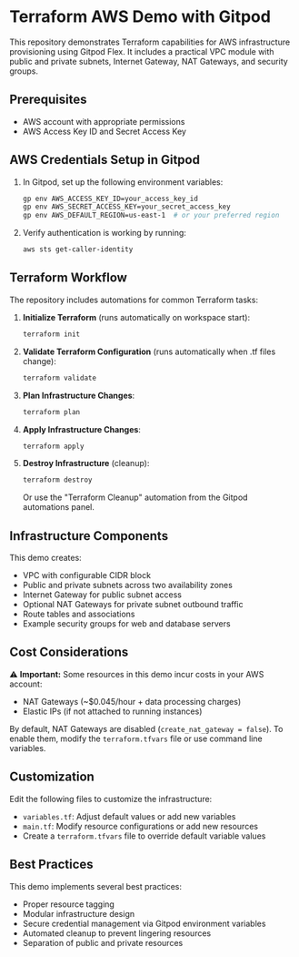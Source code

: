 # Terraform AWS Demo with Gitpod

This repository demonstrates Terraform capabilities for AWS infrastructure provisioning using Gitpod Flex. It includes a practical VPC module with public and private subnets, Internet Gateway, NAT Gateways, and security groups.

## Prerequisites

- AWS account with appropriate permissions
- AWS Access Key ID and Secret Access Key

## AWS Credentials Setup in Gitpod

1. In Gitpod, set up the following environment variables:

   ```bash
   gp env AWS_ACCESS_KEY_ID=your_access_key_id
   gp env AWS_SECRET_ACCESS_KEY=your_secret_access_key
   gp env AWS_DEFAULT_REGION=us-east-1  # or your preferred region
   ```

2. Verify authentication is working by running:
   ```bash
   aws sts get-caller-identity
   ```

## Terraform Workflow

The repository includes automations for common Terraform tasks:

1. **Initialize Terraform** (runs automatically on workspace start):
   ```bash
   terraform init
   ```

2. **Validate Terraform Configuration** (runs automatically when .tf files change):
   ```bash
   terraform validate
   ```

3. **Plan Infrastructure Changes**:
   ```bash
   terraform plan
   ```

4. **Apply Infrastructure Changes**:
   ```bash
   terraform apply
   ```

5. **Destroy Infrastructure** (cleanup):
   ```bash
   terraform destroy
   ```
   
   Or use the "Terraform Cleanup" automation from the Gitpod automations panel.

## Infrastructure Components

This demo creates:

- VPC with configurable CIDR block
- Public and private subnets across two availability zones
- Internet Gateway for public subnet access
- Optional NAT Gateways for private subnet outbound traffic
- Route tables and associations
- Example security groups for web and database servers

## Cost Considerations

⚠️ **Important:** Some resources in this demo incur costs in your AWS account:

- NAT Gateways (~$0.045/hour + data processing charges)
- Elastic IPs (if not attached to running instances)

By default, NAT Gateways are disabled (`create_nat_gateway = false`). To enable them, modify the `terraform.tfvars` file or use command line variables.

## Customization

Edit the following files to customize the infrastructure:

- `variables.tf`: Adjust default values or add new variables
- `main.tf`: Modify resource configurations or add new resources
- Create a `terraform.tfvars` file to override default variable values

## Best Practices

This demo implements several best practices:

- Proper resource tagging
- Modular infrastructure design
- Secure credential management via Gitpod environment variables
- Automated cleanup to prevent lingering resources
- Separation of public and private resources
